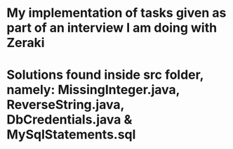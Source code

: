 # My implementation of tasks given as part of an interview I am doing with Zeraki
# Solutions found inside src folder, namely: MissingInteger.java, ReverseString.java, DbCredentials.java & MySqlStatements.sql
